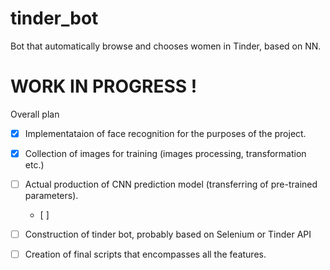 # tinder_bot
Bot that automatically browse and chooses women in Tinder, based on NN.

# WORK IN PROGRESS !

Overall plan

- [x] Implementataion of face recognition for the purposes of the project.
- [X] Collection of images for training (images processing, transformation etc.) 
- [ ] Actual production of CNN prediction model (transferring of pre-trained parameters).
    - [ ] 
- [ ] Construction of tinder bot, probably based on Selenium or Tinder API 
- [ ] Creation of final scripts that encompasses all the features.

